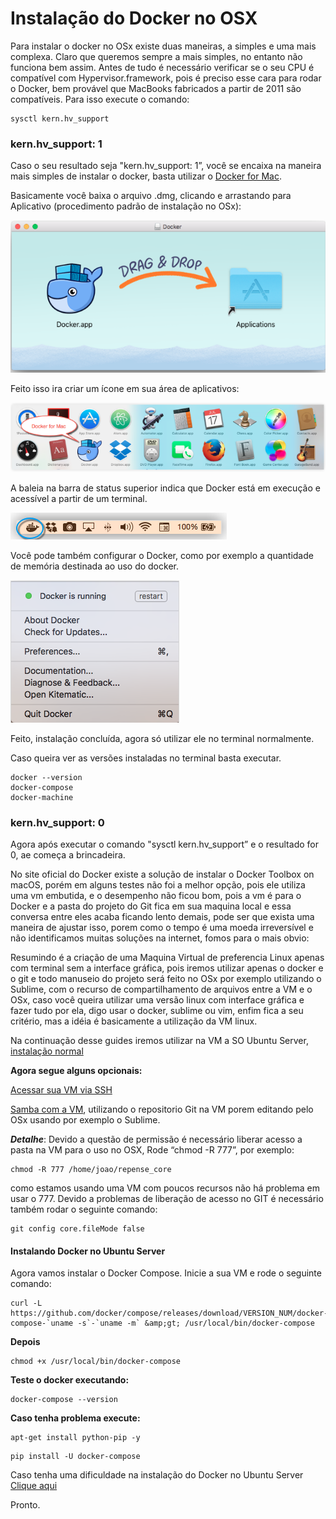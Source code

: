 # Instalação do Docker no OSX

Para instalar o docker no OSx existe duas maneiras, a simples e uma mais complexa. Claro que queremos sempre a mais simples, no entanto não funciona bem assim. Antes de tudo é necessário verificar se o seu CPU é compatível com Hypervisor.framework, pois é preciso esse cara para rodar o Docker, bem provável que MacBooks fabricados a partir de 2011 são compatíveis. Para isso execute o comando: 

```
sysctl kern.hv_support 
```

### kern.hv_support: 1

Caso o seu resultado seja "kern.hv_support: 1”, você se encaixa na maneira mais simples de instalar o docker, basta utilizar o [Docker for Mac](https://docs.docker.com/docker-for-mac/).

Basicamente você baixa o arquivo .dmg, clicando e arrastando para Aplicativo (procedimento padrão de instalação no OSx):

![docker_dmg](/docker-guides/installation/installation-in-OSx/photos/docker_dmg.png)

Feito isso ira criar um ícone em sua área de aplicativos:

![docker_app](/docker-guides/installation/installation-in-OSx/photos/docker_app.png)

A baleia na barra de status superior indica que Docker está em execução e acessível a partir de um terminal.

![higher_status](/docker-guides/installation/installation-in-OSx/photos/higher_status.png)

Você pode também configurar o Docker, como por exemplo a quantidade de memória destinada ao uso do docker.

![preferences](/docker-guides/installation/installation-in-OSx/photos/preferences.png)

Feito, instalação concluída, agora só utilizar ele no terminal normalmente.

Caso queira ver as versões instaladas no terminal basta executar. 

```
docker --version 
docker-compose
docker-machine
```

### kern.hv_support: 0

Agora após executar o comando "sysctl kern.hv_support” e o resultado for 0, ae começa a brincadeira. 

No site oficial do Docker existe a solução de instalar o Docker Toolbox on macOS, porém em alguns testes não foi a melhor opção, pois ele utiliza uma vm embutida, e o desempenho não ficou bom, pois a vm é para o Docker e a pasta do projeto do Git fica em sua maquina local e essa conversa entre eles acaba ficando lento demais, pode ser que exista uma maneira de ajustar isso, porem como o tempo é uma moeda irreversível e não identificamos muitas soluções na internet, fomos para o mais obvio:

Resumindo é a criação de uma Maquina Virtual de preferencia Linux apenas com terminal sem a interface gráfica, pois iremos utilizar apenas o docker e o git e todo manuseio do projeto será feito no OSx por exemplo utilizando o Sublime, com o recurso de compartilhamento de arquivos entre a VM e o OSx, caso você queira utilizar uma versão linux com interface gráfica e fazer tudo por ela, digo usar o docker, sublime ou vim, enfim fica a seu critério, mas a idéia é basicamente a utilização da VM linux. 

Na continuação desse guides iremos utilizar na VM a SO Ubuntu Server, [instalação normal](https://www.youtube.com/watch?v=MaAqAx77COM&index=54&list=WL)


**Agora segue alguns opcionais:**

[Acessar sua VM via SSH](https://www.youtube.com/watch?v=59zThEMPxyQ&index=53&list=WL)

[Samba com a VM](https://www.youtube.com/watch?v=ndAYZ0DJ-U4&index=57&list=WL), utilizando o repositorio Git na VM porem editando pelo OSx usando por exemplo o Sublime.

***Detalhe***: Devido a questão de permissão é necessário liberar acesso a pasta na VM para o uso no OSX, Rode “chmod -R 777”, por exemplo:

```
chmod -R 777 /home/joao/repense_core
```

como estamos usando uma VM com poucos recursos não há problema em usar o 777. 
Devido a problemas de liberação de acesso no GIT é necessário também rodar o seguinte comando:

```
git config core.fileMode false
```

#### Instalando Docker no Ubuntu Server

Agora vamos instalar o Docker Compose. Inicie a sua VM e rode o seguinte comando:

```
curl -L https://github.com/docker/compose/releases/download/VERSION_NUM/docker-compose-`uname -s`-`uname -m` &amp;gt; /usr/local/bin/docker-compose
```

**Depois**

```
chmod +x /usr/local/bin/docker-compose
```

**Teste o docker executando:**

```
docker-compose --version
```

**Caso tenha problema execute:**

```
apt-get install python-pip -y
```

```
pip install -U docker-compose
```

Caso tenha uma dificuldade na instalação do Docker no Ubuntu Server [Clique aqui](https://www.youtube.com/watch?v=8zlE9hg4rqU&index=55&list=WL)


Pronto.

